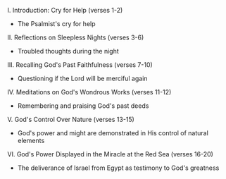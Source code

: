 I. Introduction: Cry for Help (verses 1-2)
- The Psalmist's cry for help

II. Reflections on Sleepless Nights (verses 3-6)
- Troubled thoughts during the night

III. Recalling God's Past Faithfulness (verses 7-10)
- Questioning if the Lord will be merciful again

IV. Meditations on God's Wondrous Works (verses 11-12)
- Remembering and praising God's past deeds

V. God's Control Over Nature (verses 13-15)
- God's power and might are demonstrated in His control of natural elements

VI. God's Power Displayed in the Miracle at the Red Sea (verses 16-20)
- The deliverance of Israel from Egypt as testimony to God's greatness